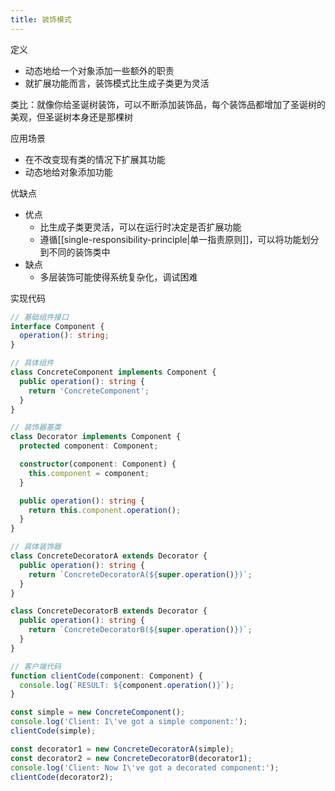 ```yaml
---
title: 装饰模式
---
```

定义

- 动态地给一个对象添加一些额外的职责
- 就扩展功能而言，装饰模式比生成子类更为灵活

类比：就像你给圣诞树装饰，可以不断添加装饰品，每个装饰品都增加了圣诞树的美观，但圣诞树本身还是那棵树

应用场景

- 在不改变现有类的情况下扩展其功能
- 动态地给对象添加功能

优缺点

- 优点
    - 比生成子类更灵活，可以在运行时决定是否扩展功能
    - 遵循[[single-responsibility-principle|单一指责原则]]，可以将功能划分到不同的装饰类中
- 缺点
    - 多层装饰可能使得系统复杂化，调试困难

实现代码

```ts
// 基础组件接口
interface Component {
  operation(): string;
}

// 具体组件
class ConcreteComponent implements Component {
  public operation(): string {
    return 'ConcreteComponent';
  }
}

// 装饰器基类
class Decorator implements Component {
  protected component: Component;

  constructor(component: Component) {
    this.component = component;
  }

  public operation(): string {
    return this.component.operation();
  }
}

// 具体装饰器
class ConcreteDecoratorA extends Decorator {
  public operation(): string {
    return `ConcreteDecoratorA(${super.operation()})`;
  }
}

class ConcreteDecoratorB extends Decorator {
  public operation(): string {
    return `ConcreteDecoratorB(${super.operation()})`;
  }
}

// 客户端代码
function clientCode(component: Component) {
  console.log(`RESULT: ${component.operation()}`);
}

const simple = new ConcreteComponent();
console.log('Client: I\'ve got a simple component:');
clientCode(simple);

const decorator1 = new ConcreteDecoratorA(simple);
const decorator2 = new ConcreteDecoratorB(decorator1);
console.log('Client: Now I\'ve got a decorated component:');
clientCode(decorator2);
```
